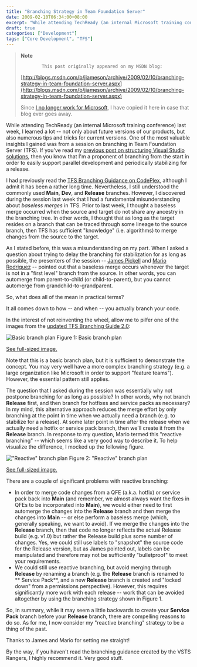 ```yaml
---
title: "Branching Strategy in Team Foundation Server"
date: 2009-02-10T06:34:00+08:00
excerpt: "While attending TechReady (an internal Microsoft training conference) last week, I learned a lot -- not only about future versions of our products, but also numerous tips and tricks for current versions. One of the most valuable insights I gained was..."
draft: true
categories: ["Development"]
tags: ["Core Development", "TFS"]
---
```


> **Note**
> 
>             This post originally appeared on my MSDN blog:
> 
> [http://blogs.msdn.com/b/jjameson/archive/2009/02/10/branching-strategy-in-team-foundation-server.aspx](http://blogs.msdn.com/b/jjameson/archive/2009/02/10/branching-strategy-in-team-foundation-server.aspx)
> 
> Since [I no longer work for Microsoft](/blog/jjameson/2011/09/02/last-day-with-microsoft), I have copied it here in case that blog                 ever goes away.

While attending TechReady (an internal Microsoft training conference) last week,         I learned a lot -- not only about future versions of our products, but also numerous         tips and tricks for current versions. One of the most valuable insights I gained         was from a session on branching in Team Foundation Server (TFS). If you've read         my [previous post on structuring Visual Studio solutions](/blog/jjameson/2007/04/18/structure-visual-studio-solutions), then you know that         I'm a proponent of branching from the start in order to easily support parallel         development and periodically stabilizing for a release.

I had previously read the [TFS Branching
Guidance on CodePlex](http://www.codeplex.com/BranchingGuidance), although I admit it has been a rather long time. Nevertheless,         I still understood the commonly used **Main**, **Dev**,         and **Release** branches. However, I discovered during the session         last week that I had a fundamental misunderstanding about *baseless merges*         in TFS. Prior to last week, I thought a baseless merge occurred when the source         and target do not share any ancestry in the branching         tree. In other words, I thought that as long as the target resides on a branch that         can be traced through some lineage to the source branch, then TFS has sufficient         "knowledge" (i.e. algorithms) to merge changes from the source to the target.

As I stated before, this was a misunderstanding on my part. When I asked a question         about trying to delay the branching for stabilization for as long as possible, the         presenters of the session -- [James Pickell](http://blogs.msdn.com/jampick)         and [Mario Rodriguez](http://blogs.msdn.com/mrod) -- pointed out that         a baseless merge occurs whenever the target is not in a "first level" branch from         the source. In other words, you can automerge from parent-to-child (or child-to-parent),         but you cannot automerge from grandchild-to-grandparent.

So, what does all of the mean in practical terms?

It all comes down to how -- and when -- you actually branch your code.

In the interest of not reinventing the wheel, allow me to pilfer one of the images         from the [updated TFS Branching
Guide 2.0](http://www.codeplex.com/TFSBranchingGuideII):

![Basic branch plan](https://www.technologytoolbox.com/blog/images/www_technologytoolbox_com/blog/jjameson/7/r_Branch-Plan-Basic.png)
Figure 1: Basic branch plan

[See full-sized image.](/blog/images/www_technologytoolbox_com/blog/jjameson/7/o_Branch-Plan-Basic.png)

Note that this is a basic branch plan, but it is sufficient to demonstrate the concept.         You may very well have a more complex branching strategy (e.g. a large organization         like Microsoft in order to support "feature teams"). However, the essential pattern         still applies.

The question that I asked during the session was essentially why not postpone branching         for as long as possible? In other words, why not branch **Release**         first, and then branch for hotfixes and service packs as necessary? In my mind,         this alternative approach reduces the merge effort by only branching at the point         in time when we actually need a branch (e.g. to stabilize for a release). At some         later point in time after the release when we actually need a hotfix or service         pack branch, then we'll create it from the **Release** branch. In response         to my question, Mario termed this "reactive branching" -- which seems like a very         good way to describe it. To help visualize the difference, I mocked up the following         figure.

![&quot;Reactive&quot; branch plan](https://www.technologytoolbox.com/blog/images/www_technologytoolbox_com/blog/jjameson/7/r_Branch-Plan-Problematic.png)
Figure 2: "Reactive" branch plan

[See full-sized image.](/blog/images/www_technologytoolbox_com/blog/jjameson/7/o_Branch-Plan-Problematic.png)

There are a couple of significant problems with reactive branching:

- In order to merge code changes from a QFE (a.k.a. hotfix) or service pack back into
  **Main** (and remember, we almost always want the fixes in QFEs to
  be incorporated into **Main**), we would either need to first automerge
  the changes into the **Release** branch and then merge the changes
  into **Main** -- or else perform a baseless merge (which, generally
  speaking, we want to avoid). If we merge the changes into the **Release**
  branch, then that code no longer reflects the actual Release build (e.g. v1.0) but
  rather the Release build plus some number of changes. Yes, we could still use labels
  to "snapshot" the source code for the Release version, but as James pointed out,
  labels can be manipulated and therefore may not be sufficiently "bulletproof" to
  meet your requirements.
- We could still use reactive branching, but avoid merging through **Release**
  by renaming a branch (e.g. the **Release** branch is renamed to **                Service Pack**, and a new **Release** branch is created
  and "locked down" from a permissions perspective). However, this requires significantly
  more work with each release -- work that can be avoided altogether by using the
  branching strategy shown in Figure 1.

So, in summary, while it may seem a little backwards to create your **Service
Pack** branch before your **Release** branch, there are         compelling reasons to do so. As for me, I now consider my "reactive branching" strategy         to be a thing of the past.

Thanks to James and Mario for setting me straight!

By the way, if you haven't read the branching guidance created by the VSTS Rangers,         I highly recommend it. Very good stuff.

